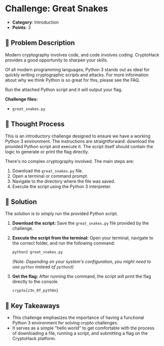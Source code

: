 # Challenge: Great Snakes

- **Category**: Introduction
- **Points**: 3

## 📖 Problem Description

Modern cryptography involves code, and code involves coding. CryptoHack provides a good opportunity to sharpen your skills.

Of all modern programming languages, Python 3 stands out as ideal for quickly writing cryptographic scripts and attacks. For more information about why we think Python is so great for this, please see the FAQ.

Run the attached Python script and it will output your flag.

**Challenge files:**
- `great_snakes.py`

## 🤔 Thought Process

This is an introductory challenge designed to ensure we have a working Python 3 environment. The instructions are straightforward: download the provided Python script and execute it. The script itself should contain the logic to generate or print the flag directly.

There's no complex cryptography involved. The main steps are:
1.  Download the `great_snakes.py` file.
2.  Open a terminal or command prompt.
3.  Navigate to the directory where the file was saved.
4.  Execute the script using the Python 3 interpreter.

## 🐍 Solution

The solution is to simply run the provided Python script.

1.  **Download the script:**
    Save the `great_snakes.py` file provided by the challenge.

2.  **Execute the script from the terminal:**
    Open your terminal, navigate to the correct folder, and run the following command:

    ```bash
    python3 great_snakes.py
    ```
    *(Note: Depending on your system's configuration, you might need to use `python` instead of `python3`)*

3.  **Get the flag:**
    After running the command, the script will print the flag directly to the console.

    ```
    crypto{z3n_0f_pyth0n}
    ```

## 📝 Key Takeaways

* This challenge emphasizes the importance of having a functional Python 3 environment for solving crypto challenges.
* It serves as a simple "hello world" to get comfortable with the process of downloading a file, running a script, and submitting a flag on the CryptoHack platform.